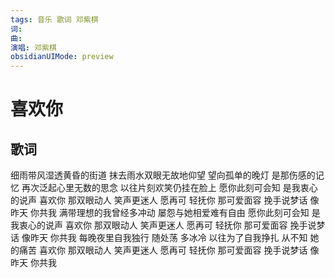 ```yaml
---
tags: 音乐 歌词 邓紫棋
词: 
曲: 
演唱: 邓紫棋
obsidianUIMode: preview
---
```


# 喜欢你

## 歌词

细雨带风湿透黄昏的街道
抹去雨水双眼无故地仰望
望向孤单的晚灯
是那伤感的记忆
再次泛起心里无数的思念
以往片刻欢笑仍挂在脸上
愿你此刻可会知
是我衷心的说声
喜欢你 那双眼动人
笑声更迷人
愿再可 轻抚你
那可爱面容
挽手说梦话
像昨天 你共我
满带理想的我曾经多冲动
屡怨与她相爱难有自由
愿你此刻可会知
是我衷心的说声
喜欢你 那双眼动人
笑声更迷人
愿再可 轻抚你
那可爱面容
挽手说梦话
像昨天 你共我
每晚夜里自我独行
随处荡 多冰冷
以往为了自我挣扎
从不知 她的痛苦
喜欢你 那双眼动人
笑声更迷人
愿再可 轻抚你
那可爱面容
挽手说梦话
像昨天 你共我